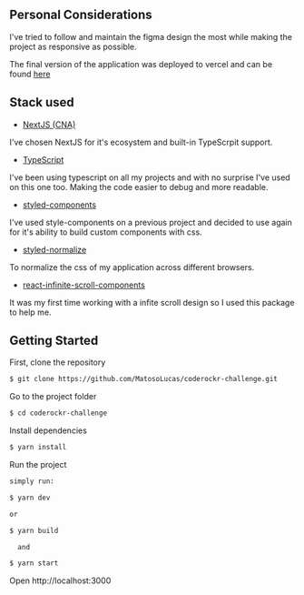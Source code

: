 ## Personal Considerations
I've tried to follow and maintain the figma design the most while making the project as responsive as possible.

The final version of the application was deployed to vercel and can be found [here](https://coderockr-challenge.vercel.app/)


## Stack used

- [NextJS (CNA)](https://nextjs.org/)

I've chosen NextJS for it's ecosystem and built-in TypeScrpit support.

- [TypeScript](https://www.typescriptlang.org/)

I've been using typescript on all my projects and with no surprise I've used on this one too. Making the code easier to debug and more readable.


- [styled-components](https://styled-components.com/)

I've used style-components on a previous project and decided to use again for it's ability to build custom components with css.


- [styled-normalize](https://github.com/sergeysova/styled-normalize)

To normalize the css of my application across different browsers.


- [react-infinite-scroll-components](https://www.npmjs.com/package/react-infinite-scroll-component)

It was my first time working with a infite scroll design so I used this package to help me.

## Getting Started

First, clone the repository 
```bash
$ git clone https://github.com/MatosoLucas/coderockr-challenge.git
```

Go to the project folder

```bash
$ cd coderockr-challenge
```

Install dependencies
```bash
$ yarn install
```
Run the project
```bash
simply run:

$ yarn dev

or

$ yarn build

  and

$ yarn start
```
Open http://localhost:3000
